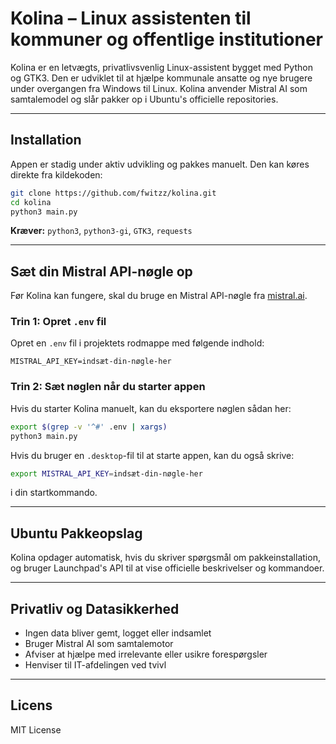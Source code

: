 # Kolina – Linux assistenten til kommuner og offentlige institutioner

Kolina er en letvægts, privatlivsvenlig Linux-assistent bygget med Python og GTK3. Den er udviklet til at hjælpe kommunale ansatte og nye brugere under overgangen fra Windows til Linux. Kolina anvender Mistral AI som samtalemodel og slår pakker op i Ubuntu's officielle repositories.

---

## Installation

Appen er stadig under aktiv udvikling og pakkes manuelt. Den kan køres direkte fra kildekoden:

```bash
git clone https://github.com/fwitzz/kolina.git
cd kolina
python3 main.py
```

**Kræver:** `python3`, `python3-gi`, `GTK3`, `requests`

---

## Sæt din Mistral API-nøgle op

Før Kolina kan fungere, skal du bruge en Mistral API-nøgle fra [mistral.ai](https://mistral.ai).

### Trin 1: Opret `.env` fil

Opret en `.env` fil i projektets rodmappe med følgende indhold:

```
MISTRAL_API_KEY=indsæt-din-nøgle-her
```

### Trin 2: Sæt nøglen når du starter appen

Hvis du starter Kolina manuelt, kan du eksportere nøglen sådan her:

```bash
export $(grep -v '^#' .env | xargs)
python3 main.py
```

Hvis du bruger en `.desktop`-fil til at starte appen, kan du også skrive:

```bash
export MISTRAL_API_KEY=indsæt-din-nøgle-her
```

i din startkommando.

---

## Ubuntu Pakkeopslag

Kolina opdager automatisk, hvis du skriver spørgsmål om pakkeinstallation, og bruger Launchpad's API til at vise officielle beskrivelser og kommandoer.

---

## Privatliv og Datasikkerhed

* Ingen data bliver gemt, logget eller indsamlet
* Bruger Mistral AI som samtalemotor
* Afviser at hjælpe med irrelevante eller usikre forespørgsler
* Henviser til IT-afdelingen ved tvivl

---

## Licens

MIT License
